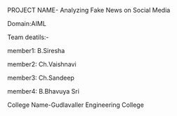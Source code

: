 PROJECT NAME- Analyzing Fake News on Social Media

Domain:AIML

Team deatils:-

  member1: B.Siresha

  member2: Ch.Vaishnavi
  
  member3: Ch.Sandeep
  
  member4: B.Bhavuya Sri

College Name-Gudlavaller Engineering College
